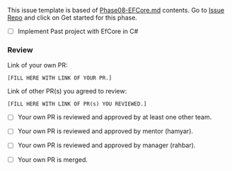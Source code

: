 This issue template is based of [Phase08-EFCore.md](./Phase08-EFCore.md) contents. Go to [Issue Repo](https://github.com/Star-Academy/codestar-intern-issues/issues/new/choose) and click on Get started for this phase.

- [ ] Implement Past project with EfCore in C#

### Review

Link of your own PR:

`[FILL HERE WITH LINK OF YOUR PR.]`

Link of other PR(s) you agreed to review:

`[FILL HERE WITH LINK OF PR(s) YOU REVIEWED.]`


- [ ] Your own PR is reviewed and approved by at least one other team.

- [ ] Your own PR is reviewed and approved by mentor (hamyar).

- [ ] Your own PR is reviewed and approved by manager (rahbar).

- [ ] Your own PR is merged.
